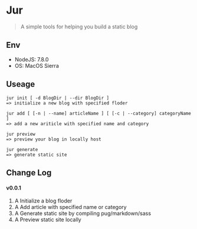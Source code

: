 # Jur
> A simple tools for helping you build a static blog

## Env
* NodeJS: 7.8.0
* OS: MacOS Sierra

## Useage

```
jur init [ -d BlogDir | --dir BlogDir ]
=> initialize a new blog with specified floder

jur add [ [-n | --name] articleName ] [ [-c | --category] categoryName ]
=> add a new ariticle with specified name and category

jur preview
=> preview your blog in locally host

jur generate
=> generate static site
```


## Change Log
#### v0.0.1
1. A Initialize a blog floder
2. A Add article with specified name or category
3. A Generate static site by compiling pug/markdown/sass
4. A Preview static site locally
